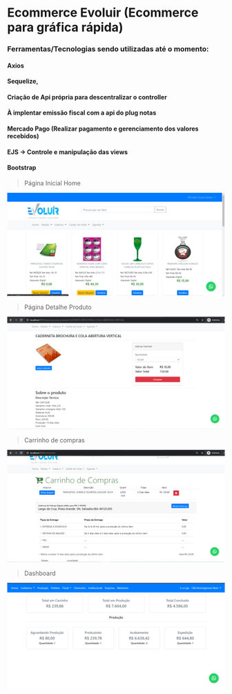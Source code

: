 # Ecommerce Evoluir (Ecommerce para gráfica rápida)
### Ferramentas/Tecnologias sendo utilizadas até o momento:
#### Axios
#### Sequelize,
#### Criação de Api própria para descentralizar o controller
#### À implentar emissão fiscal com a api do plug notas
#### Mercado Pago (Realizar pagamento e gerenciamento dos valores recebidos)
#### EJS -> Controle e manipulação das views
#### Bootstrap

>Página Inicial Home
<img src = "https://github.com/Hermogenes00/Ecommerce_Evoluir/blob/master/public/images/ecommerce/print.png?raw=true"/>

>Página Detalhe Produto
<img src = "https://github.com/Hermogenes00/Ecommerce_Evoluir/blob/master/public/images/ecommerce/print2.png?raw=true"/>

>Carrinho de compras
<img src ="https://github.com/Hermogenes00/Ecommerce_Evoluir/blob/master/public/images/ecommerce/print3.png?raw=true"/>


>Dashboard
<img src ="https://github.com/Hermogenes00/Ecommerce_Evoluir/blob/master/public/images/ecommerce/main.png?raw=true"/>
